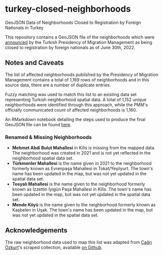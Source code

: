 # turkey-closed-neighborhoods
GeoJSON Data of Neighborhoods Closed to Registration by Foreign Nationals in Turkey

This repository contains a GeoJSON file of the neighborhoods which were [announced](https://www.goc.gov.tr/mahalle-kapatma-duyurusu-hk2) by the Turkish Presidency of Migration Management as being closed to registration by foreign nationals as of June 30th, 2022.


## Notes and Caveats
The list of affected neighborhoods published by the Presidency of Migration Management contains a total of 1,169 rows of neighborhoods and in this source data, there are a number of duplicate entries. 

Fuzzy matching was used to match this list to an existing data set representing Turkish neighborhood spatial data. A total of 1,152 unique neighborhoods were identified through this approach, while the PMM's officially communicated count of affected neighborhoods is 1,160.

An RMarkdown notebook detailing the steps used to produce the final GeoJSON file can be found [here](/Turkish_Geodata_Wrangling.rmd).

### Renamed & Missing Neighborhoods
- **Mehmet Abdi Bulut Mahallesi** in Kilis is missing from the mapped data. The neighborhood was created in 2021 and is not yet reflected in the neighborhood spatial data set.
- **Türkmenler Mahallesi** is the name given in 2021 to the neighborhood formerly known as Evrenpaşa Mahallesi in Tokat/Yeşilyurt. The town's name has been updated in the map, but was not yet updated in the spatial data set.
- **Tosyalı Mahallesi** is the name given to the neighborhood formerly known as İzzettin İyigün Paşa Mahallesi in Kilis. The town's name has been updated in the map, but was not yet updated in the spatial data set.
- **Mende Köyü** is the name given to the neighborhood formerly known as Kaşbelen in Uşak. The town's name has been updated in the map, but was not yet updated in the spatial data set.

## Acknowledgements
The raw neighborhood data used to map this list was adapted from [Çağrı Özkurt](https://github.com/cagriozkurt)'s scraped collection, available [on Github](https://github.com/cagriozkurt/TurkeyGeoJSON).
